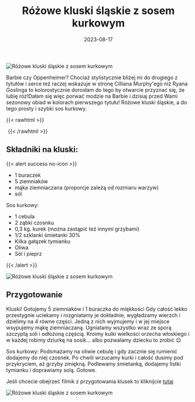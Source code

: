 ﻿---
title: "Różowe kluski śląskie z sosem kurkowym"
date: 2023-08-17
categories:
- dania główne
tags:
- kluski
- burak
- wegańskie
- bez laktozy
- bezglutenu
thumbnailImagePosition: "top"
---
![Różowe kluski śląskie z sosem kurkowym](/img/Różowe-kluski-śląskie-z-sosem-kurkowym/Różowe-kluski-śląskie-z-sosem-kurkowym-2.jpg)

Barbie czy Oppenheimer? Chociaż stylistycznie bliżej mi do drugiego z tytułów i serce też raczej wskazuje w stronę Cilliana Murphy'ego niż Ryana Goslinga to kolorostycznie dorosłam do tego by otwarcie przyznać się, że lubię róż!Dałam się więc porwać modzie na Barbie i 
dzisiaj przed Wami sezonowy obiad w kolorach pierwszego tytułu! Różowe kluski śląskie, a do tego prosty i szybki sos kurkowy.

<!--more-->

{{< rawhtml >}}
<div id="ceneoaffcontainer628397"></div>
<a id="ceneoaff-logo" title="Ceneo.pl" href="https://www.ceneo.pl/#pid=26977&crid=628397&cid=46110" rel="nofollow"><img style="border:0;width:1px;height:1px;" src="//image.ceneostatic.pl/data/custom_images/4917/custom_image.png" alt="Ceneo.pl" /></a>
<script type="text/javascript" charset="utf-8">
	if (typeof CeneoAPOptions == "undefined" || CeneoAPOptions == null)
	{
	var CeneoAPOptions = new Array(); 
	stamp = parseInt(new Date().getTime()/86400, 10);
	var script = document.createElement("script");
	script.setAttribute("type", "text/javascript");
	script.setAttribute("src", "//partnerzyapi.ceneo.pl/External/ap.js?"+stamp);
	script.setAttribute("charset", "utf-8");
	var head = document.getElementsByTagName("head")[0];
	head.appendChild(script);
	}
	CeneoAPOptions[CeneoAPOptions.length] =
	{
		ad_creation: 628397,
		ad_channel: 46110,
		ad_partner: 26977,
		ad_type: 1,
		ad_content: '566,1773,3319',
		ad_format: 1,
		ad_newpage: true,
		ad_basket: false,
		ad_container: 'ceneoaffcontainer628397',
		ad_formatTypeId: 1,
		ad_contextual: false, 
		ad_recommended: false, 
		ad_showRank: false 
	};
</script>
{{< /rawhtml >}}

## Składniki na kluski:
{{< alert success no-icon >}}
- 1 buraczek
- 5 ziemniaków
- mąka ziemniaczana (proporcje zależą od rozmiaru warzyw)
- sól


Sos kurkowy:
- 1 cebula
- 2 ząbki czosnku
- 0,3 kg. kurek (można zastąpić też innymi grzybami)
- 1/2 szklanki śmietanki 30%
- Kilka gałązek tymianku
- Oliwa
- Sól i pieprz

{{< /alert >}}

![Różowe kluski śląskie z sosem kurkowym](/img/Różowe-kluski-śląskie-z-sosem-kurkowym/Różowe-kluski-śląskie-z-sosem-kurkowym-1.jpg)

## Przygotowanie
Kluski!
Gotujemy 5 ziemniaków i 1 buraczka do miękkości
Gdy całość lekko przestygnie uciekamy i rozgniatamy je dokładnie, wygładzamy wierzch i dzielimy na 4 równe części. Jedną z nich wyjmujemy i w jej miejsce wsypujemy mąkę ziemniaczaną. Ugniatamy wszystko wraz ze sporą szczyptą soli i odłożoną częścią. Kroimy kulki wielkości orzecha włoskiego i w każdej robimy dziurkę na sosik... albo pozwalamy dziecku to zrobić 😉

Sos kurkowy:
Podsmażamy na oliwie cebulę i gdy zacznie się rumienić dodajemy do niej czosnek. Po chwili wrzucamy kurki i całość dusimy pod przykryciem, aż grzyby zmiękną. Podlewamy śmietanką, dodajemy listki tymianku i doprawiamy solą. Gotowe.

Jeśli chcecie obejrzeć filmik z przygotowania klusek to kliknijcie [tutaj](https://www.instagram.com/reel/CvwoeCvRibT/?utm_source=ig_web_copy_link&igshid=MzRlODBiNWFlZA==)

![Różowe kluski śląskie z sosem kurkowym](/img/Różowe-kluski-śląskie-z-sosem-kurkowym/Różowe-kluski-śląskie-z-sosem-kurkowym-3.jpg)